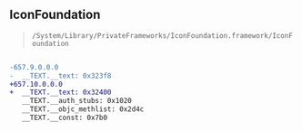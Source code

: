 ## IconFoundation

> `/System/Library/PrivateFrameworks/IconFoundation.framework/IconFoundation`

```diff

-657.9.0.0.0
-  __TEXT.__text: 0x323f8
+657.10.0.0.0
+  __TEXT.__text: 0x32400
   __TEXT.__auth_stubs: 0x1020
   __TEXT.__objc_methlist: 0x2d4c
   __TEXT.__const: 0x7b0

```
